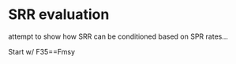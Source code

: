 # SRR evaluation

attempt to show how SRR can be conditioned based on SPR rates...

Start w/ F35==Fmsy

